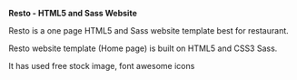 **Resto - HTML5 and Sass Website**

Resto is a one page HTML5 and Sass website template best for restaurant.

Resto website template (Home page) is built on HTML5 and CSS3 Sass.

It has used free stock image, font awesome icons
